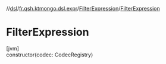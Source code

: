 //[dsl](../../../index.md)/[fr.qsh.ktmongo.dsl.expr](../index.md)/[FilterExpression](index.md)/[FilterExpression](-filter-expression.md)

# FilterExpression

[jvm]\
constructor(codec: CodecRegistry)
